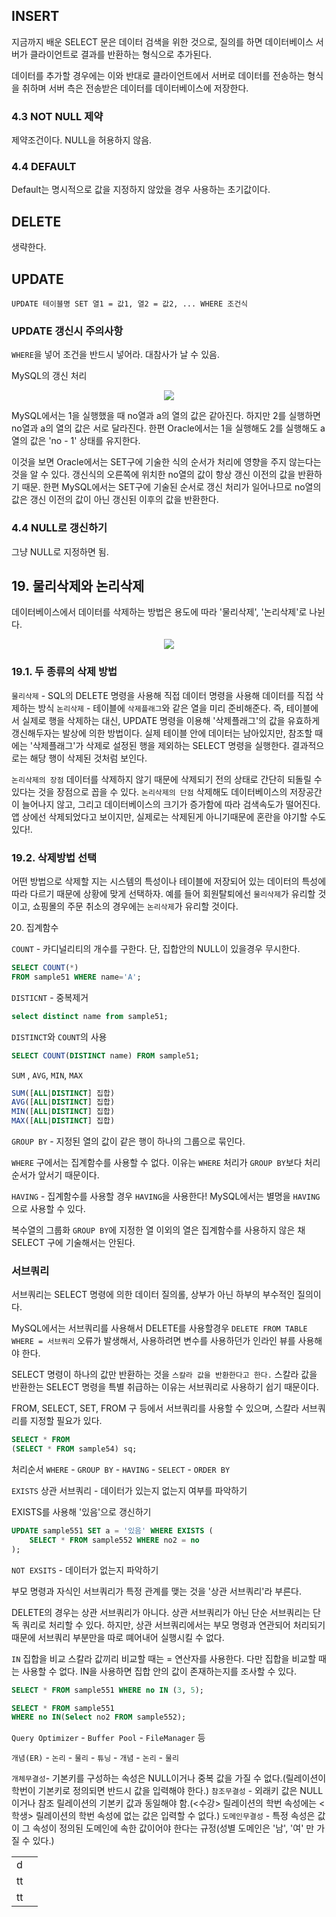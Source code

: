 ## INSERT


지금까지 배운 SELECT 문은 데이터 검색을 위한 것으로, 질의를 하면 데이터베이스 서버가 클라이언트로 결과를 반환하는 형식으로 추가된다.

데이터를 추가할 경우에는 이와 반대로 클라이언트에서 서버로 데이터를 전송하는 형식을 취하며 서버 측은 전송받은 데이터를 데이터베이스에 저장한다.

### 4.3 NOT NULL 제약

제약조건이다. NULL을 허용하지 않음.

### 4.4 DEFAULT

Default는 명시적으로 값을 지정하지 않았을 경우 사용하는 초기값이다.

## DELETE

생략한다.

## UPDATE

`UPDATE 테이블명 SET 열1 = 값1, 열2 = 값2, ... WHERE 조건식`

### UPDATE 갱신시 주의사항

`WHERE`을 넣어 조건을 반드시 넣어라. 대참사가 날 수 있음.

MySQL의 갱신 처리

<div align="center">
<img src="https://user-images.githubusercontent.com/97272787/226326804-388d95dc-3ce4-48fb-b32c-d927d9b075b3.png">
</div>

MySQL에서는 1을 실행했을 때 no열과 a의 열의 값은 같아진다.
하지만 2를 실행하면 no열과 a의 열의 값은 서로 달라진다.
한편 Oracle에서는 1을 실행해도 2를 실행해도 a열의 값은 'no - 1' 상태를 유지한다.

이것을 보면 Oracle에서는 SET구에 기술한 식의 순서가 처리에 영향을 주지 않는다는 것을 알 수 있다. 갱신식의 오른쪽에 위치한 no열의 값이 항상 갱신 이전의 값을 반환하기 때문.
한편 MySQL에서는 SET구에 기술된 순서로 갱신 처리가 일어나므로 no열의 값은 갱신 이전의 값이 아닌 갱신된 이후의 값을 반환한다.

### 4.4 NULL로 갱신하기

그냥 NULL로 지정하면 됨.

## 19. 물리삭제와 논리삭제

데이터베이스에서 데이터를 삭제하는 방법은 용도에 따라 '물리삭제', '논리삭제'로 나뉜다.

<div align="center">
<img src="https://user-images.githubusercontent.com/97272787/226328720-4a7913ad-7992-4f05-b2e2-9885fd0b5285.png">
</div>

### 19.1. 두 종류의 삭제 방법

`물리삭제` - SQL의 DELETE 명령을 사용해 직접 데이터 명령을 사용해 데이터를 직접 삭제하는 방식
`논리삭제` - 테이블에 `삭제플래그`와 같은 열을 미리 준비해준다. 즉, 테이블에서 실제로 행을 삭제하는 대신, UPDATE 명령을 이용해 '삭제플래그'의 값을 유효하게 갱신해두자는 발상에 의한 방법이다.
실제 테이블 안에 데이터는 남아있지만, 참조할 때에는 '삭제플래그'가 삭제로 설정된 행을 제외하는 SELECT 명령을 실행한다. 결과적으로는 해당 행이 삭제된 것처럼 보인다.

`논리삭제의 장점`
데이터를 삭제하지 않기 때문에 삭제되기 전의 상태로 간단히 되돌릴 수 있다는 것을 장점으로 꼽을 수 있다.
`논리삭제의 단점`
삭제해도 데이터베이스의 저장공간이 늘어나지 않고, 그리고 데이터베이스의 크기가 증가함에 따라 검색속도가 떨어진다.
앱 상에선 삭제되었다고 보이지만, 실제로는 삭제된게 아니기때문에 혼란을 야기할 수도 있다!.

### 19.2. 삭제방법 선택

어떤 방법으로 삭제할 지는 시스템의 특성이나 테이블에 저장되어 있는 데이터의 특성에 따라 다르기 때문에 상황에 맞게 선택하자.
예를 들어 회원탈퇴에선 `물리삭제`가 유리할 것이고, 쇼핑몰의 주문 취소의 경우에는 `논리삭제`가 유리할 것이다.


20. 집계함수

`COUNT` - 카디널리티의 개수를 구한다. 단, 집합안의 NULL이 있을경우 무시한다.

```sql
SELECT COUNT(*)
FROM sample51 WHERE name='A';
```

`DISTICNT` - 중복제거

```SQL
select distinct name from sample51;
```

`DISTINCT`와 `COUNT`의 사용

```sql
SELECT COUNT(DISTINCT name) FROM sample51;
```

`SUM` , `AVG`, `MIN`, `MAX`

```sql
SUM([ALL|DISTINCT] 집합)
AVG([ALL|DISTINCT] 집합)
MIN([ALL|DISTINCT] 집합)
MAX([ALL|DISTINCT] 집합)
```

`GROUP BY` - 지정된 열의 값이 같은 행이 하나의 그룹으로 묶인다.

`WHERE` 구에서는 집계함수를 사용할 수 없다.
이유는 `WHERE` 처리가 `GROUP BY`보다 처리 순서가 앞서기 때문이다.

`HAVING` - 집계함수를 사용할 경우 `HAVING`을 사용한다! MySQL에서는 별명을 `HAVING`으로 사용할 수 있다.

복수열의 그룹화
`GROUP BY`에 지정한 열 이외의 열은 집계함수를 사용하지 않은 채 SELECT 구에 기술해서는 안된다.

### 서브쿼리

서브쿼리는 SELECT 명령에 의한 데이터 질의롤, 상부가 아닌 하부의 부수적인 질의이다.

MySQL에서는 서브쿼리를 사용해서 DELETE를 사용할경우 `DELETE FROM TABLE WHERE = 서브쿼리` 오류가 발생해서, 사용하려면 변수를 사용하던가 인라인 뷰를 사용해야 한다.

SELECT 명령이 하나의 값만 반환하는 것을 `스칼라 값을 반환한다고 한다.`
스칼라 값을 반환한는 SELECT 명령을 특별 취급하는 이유는 서브쿼리로 사용하기 쉽기 때문이다.

FROM, SELECT, SET, FROM 구 등에서 서브쿼리를 사용할 수 있으며, 스칼라 서브쿼리를 지정할 필요가 있다.

```SQL
SELECT * FROM
(SELECT * FROM sample54) sq;
```


처리순서
`WHERE` - `GROUP BY` - `HAVING` - `SELECT` - `ORDER BY`

`EXISTS` 상관 서브쿼리 - 데이터가 있는지 없는지 여부를 파악하기



EXISTS를 사용해 '있음'으로 갱신하기

```sql
UPDATE sample551 SET a = '있음' WHERE EXISTS (
    SELECT * FROM sample552 WHERE no2 = no
);
```

`NOT EXSITS` - 데이터가 없는지 파악하기

부모 명령과 자식인 서브쿼리가 특정 관계를 맺는 것을 '상관 서브쿼리'라 부른다.

DELETE의 경우는 상관 서브쿼리가 아니다.
상관 서브쿼리가 아닌 단순 서브쿼리는 단독 쿼리로 처리할 수 있다.
하지만, 상관 서브쿼리에서는 부모 명령과 연관되어 처리되기 때문에 서브쿼리 부분만을 따로 뗴어내어 실행시킬 수 없다.

`IN` 집합을 비교
스칼라 값끼리 비교할 때는 = 연산자를 사용한다. 다만 집합을 비교할 때는 사용할 수 없다. IN을 사용하면 집합 안의 값이 존재하는지를 조사할 수 있다.

```sql
SELECT * FROM sample551 WHERE no IN (3, 5);
```

```sql
SELECT * FROM sample551
WHERE no IN(Select no2 FROM sample552);
```



`Query Optimizer` - `Buffer Pool` - `FileManager` 등

`개념(ER)` - `논리` - `물리` - `튜닝` - `개념` - `논리` - `물리`

`개체무결성`- 기본키를 구성하는 속성은 NULL이거나 중복 값을 가질 수 없다.(릴레이션이 학번이 기본키로 정의되면 반드시 값을 입력해야 한다.)
`참조무결성` - 외래키 값은 NULL이거나 참조 릴레이션의 기본키 값과 동일해야 함.(<수강> 릴레이션의 학번 속성에는 <학생> 릴레이션의 학번 속성에 없는 값은 입력할 수 없다.)
`도메인무결성` - 특정 속성은 값이 그 속성이 정의된 도메인에 속한 값이어야 한다는 규정(성별 도메인은 '남', '여' 만 가질 수 있다.)


<table align="center">
    <tbody text-align="center">
        <tr>
            <td>
                d
            </td>
            <td>
            </td>
        </tr>
        <tr>
            <td>
            tt
            </td>
            <td>
            </td>
        </tr>
        <tr>
            <td>
            tt
            </td>
            <td>
            </td>
        </tr>
    </tbody>
</table>